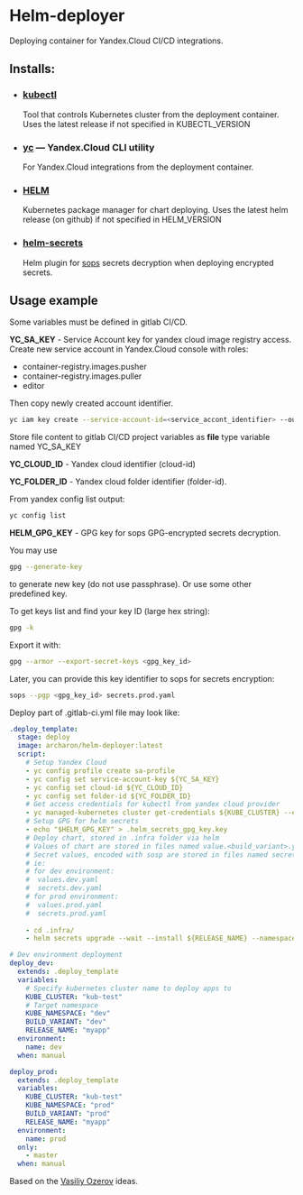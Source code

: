 # Helm-deployer
Deploying container for Yandex.Cloud CI/CD integrations.

## Installs:
- ### [kubectl](https://kubernetes.io/docs/reference/kubectl/kubectl/)
  Tool that controls Kubernetes cluster from the deployment container.
  Uses the latest release if not specified in KUBECTL_VERSION
  
- ### [yc](https://cloud.yandex.ru/docs/cli/quickstart) &mdash; Yandex.Cloud CLI utility  
  For Yandex.Cloud integrations from the deployment container.

- ### [HELM](https://helm.sh/)
  Kubernetes package manager for chart deploying.
  Uses the latest helm release (on github) if not specified in HELM_VERSION
  
- ### [helm-secrets](https://github.com/jkroepke/helm-secrets)
  Helm plugin for [sops](https://github.com/mozilla/sops) secrets decryption when deploying encrypted secrets. 

## Usage example

Some variables must be defined in gitlab CI/CD.

**YC_SA_KEY** - Service Account key for yandex cloud image registry access.
Create new service account in Yandex.Cloud console with roles:
 - container-registry.images.pusher
 - container-registry.images.puller
 - editor

Then copy newly created account identifier. 

```bash
yc iam key create --service-account-id=<service_accont_identifier> --output sa-key.json
```

Store file content to gitlab CI/CD project variables as **file** type variable named YC_SA_KEY 

**YC_CLOUD_ID** - Yandex cloud identifier (cloud-id)

**YC_FOLDER_ID** - Yandex cloud folder identifier (folder-id).

From yandex config list output:  
```bash
yc config list
```

**HELM_GPG_KEY** - GPG key for sops GPG-encrypted secrets decryption.

You may use 
```bash
gpg --generate-key
```
to generate new key (do not use passphrase). Or use some other predefined key.

To get keys list and find your key ID (large hex string):
```bash
gpg -k
```
Export it with:
```bash
gpg --armor --export-secret-keys <gpg_key_id>
```

Later, you can provide this key identifier to sops for secrets encryption:
```bash
sops --pgp <gpg_key_id> secrets.prod.yaml
```


Deploy part of .gitlab-ci.yml file may look like:

```yaml
.deploy_template:
  stage: deploy
  image: archaron/helm-deployer:latest
  script:
    # Setup Yandex Cloud
    - yc config profile create sa-profile
    - yc config set service-account-key ${YC_SA_KEY}
    - yc config set cloud-id ${YC_CLOUD_ID}
    - yc config set folder-id ${YC_FOLDER_ID}
    # Get access credentials for kubectl from yandex cloud provider
    - yc managed-kubernetes cluster get-credentials ${KUBE_CLUSTER} --external
    # Setup GPG for helm secrets
    - echo "$HELM_GPG_KEY" > .helm_secrets_gpg_key.key
    # Deploy chart, stored in .infra folder via helm
    # Values of chart are stored in files named value.<build_variant>.yaml
    # Secret values, encoded with sosp are stored in files named secrets.<build_variant>.yaml
    # ie:
    # for dev environment:
    #  values.dev.yaml
    #  secrets.dev.yaml
    # for prod environment:
    #  values.prod.yaml
    #  secrets.prod.yaml
    
    - cd .infra/
    - helm secrets upgrade --wait --install ${RELEASE_NAME} --namespace ${KUBE_NAMESPACE} --values values.${BUILD_VARIANT}.yaml --values secrets.${BUILD_VARIANT}.yaml --set image.tag=${CI_COMMIT_SHORT_SHA} chart/

# Dev environment deployment
deploy_dev:
  extends: .deploy_template
  variables:
    # Specify kubernetes cluster name to deploy apps to
    KUBE_CLUSTER: "kub-test"  
    # Target namespace
    KUBE_NAMESPACE: "dev"
    BUILD_VARIANT: "dev"
    RELEASE_NAME: "myapp"
  environment:
    name: dev
  when: manual

deploy_prod:
  extends: .deploy_template
  variables:
    KUBE_CLUSTER: "kub-test"
    KUBE_NAMESPACE: "prod"
    BUILD_VARIANT: "prod"
    RELEASE_NAME: "myapp"
  environment:
    name: prod
  only:
    - master
  when: manual


```

Based on the [Vasiliy Ozerov](https://github.com/vozerov) ideas.